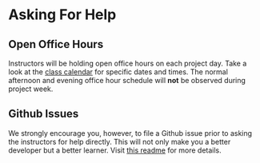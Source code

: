 # Asking For Help

## Open Office Hours

Instructors will be holding open office hours on each project day.
Take a look at the [class calendar](https://ga-dc.github.io/wdi16/) for specific dates and times. The normal afternoon and evening office hour schedule will **not** be observed during project week.

## Github Issues

We strongly encourage you, however, to file a Github issue prior to asking the instructors for help directly.
This will not only make you a better developer but a better learner.
Visit [this readme](https://github.com/ga-dc/wdi16/blob/master/asking-for-help.md) for more details.
